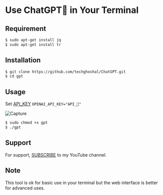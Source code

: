 
# Use ChatGPT🤖 in Your Terminal

## Requirement

```bash
$ sudo apt-get install jq
$ sudo apt-get install tr
```
    
## Installation


```bash
$ git clone https://github.com/techghoshal/ChatGPT.git
$ cd gpt
```
    
## Usage


Set [API_KEY](https://openai.com/api/)
`OPENAI_API_KEY="API_🔑"`

![Capture](https://user-images.githubusercontent.com/85815644/209977628-aac49f27-9e05-4e90-87f6-c25b5c9dcdb3.PNG)

```bash
$ sudo chmod +x gpt
$ ./gpt
```


## Support

For support, [SUBSCRIBE](https://www.youtube.com/@techghoshal) to my YouTube channel.

## Note

This tool is ok for basic use in your terminal but the web interface is better for advanced uses.

 